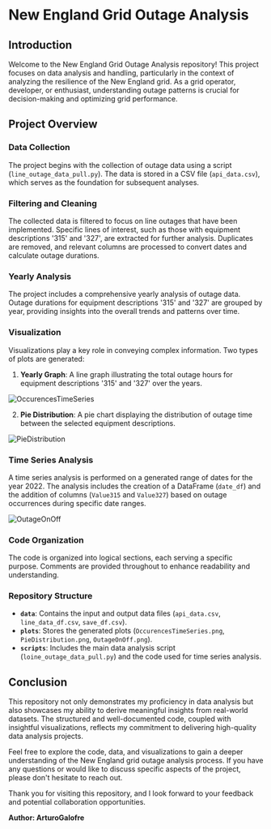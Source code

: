 # New England Grid Outage Analysis

## Introduction

Welcome to the New England Grid Outage Analysis repository! This project focuses on data analysis and handling, particularly in the context of analyzing the resilience of the New England grid. As a grid operator, developer, or enthusiast, understanding outage patterns is crucial for decision-making and optimizing grid performance.

## Project Overview

### Data Collection

The project begins with the collection of outage data using a script (`line_outage_data_pull.py`). The data is stored in a CSV file (`api_data.csv`), which serves as the foundation for subsequent analyses.

### Filtering and Cleaning

The collected data is filtered to focus on line outages that have been implemented. Specific lines of interest, such as those with equipment descriptions '315' and '327', are extracted for further analysis. Duplicates are removed, and relevant columns are processed to convert dates and calculate outage durations.

### Yearly Analysis

The project includes a comprehensive yearly analysis of outage data. Outage durations for equipment descriptions '315' and '327' are grouped by year, providing insights into the overall trends and patterns over time.

### Visualization

Visualizations play a key role in conveying complex information. Two types of plots are generated:
1. **Yearly Graph**: A line graph illustrating the total outage hours for equipment descriptions '315' and '327' over the years.

![OccurencesTimeSeries](https://github.com/arturogalofre/NewEnglandGrid_OutageAnalysis/assets/75703907/ab6aa875-f199-483a-bd66-082fcba61eaa)


2. **Pie Distribution**: A pie chart displaying the distribution of outage time between the selected equipment descriptions.

![PieDistribution](https://github.com/arturogalofre/NewEnglandGrid_OutageAnalysis/assets/75703907/3c16c79f-a906-4c71-b32e-964700c23257)



### Time Series Analysis

A time series analysis is performed on a generated range of dates for the year 2022. The analysis includes the creation of a DataFrame (`date_df`) and the addition of columns (`Value315` and `Value327`) based on outage occurrences during specific date ranges.

![OutageOnOff](https://github.com/arturogalofre/NewEnglandGrid_OutageAnalysis/assets/75703907/865c2ce2-8966-4362-ad3b-5c5d708ad3d2)

### Code Organization

The code is organized into logical sections, each serving a specific purpose. Comments are provided throughout to enhance readability and understanding.

### Repository Structure

- **`data`**: Contains the input and output data files (`api_data.csv`, `line_data_df.csv`, `save_df.csv`).
- **`plots`**: Stores the generated plots (`OccurencesTimeSeries.png`, `PieDistribution.png`, `OutageOnOff.png`).
- **`scripts`**: Includes the main data analysis script (`loine_outage_data_pull.py`) and the code used for time series analysis.

## Conclusion

This repository not only demonstrates my proficiency in data analysis but also showcases my ability to derive meaningful insights from real-world datasets. The structured and well-documented code, coupled with insightful visualizations, reflects my commitment to delivering high-quality data analysis projects.

Feel free to explore the code, data, and visualizations to gain a deeper understanding of the New England grid outage analysis process. If you have any questions or would like to discuss specific aspects of the project, please don't hesitate to reach out.

Thank you for visiting this repository, and I look forward to your feedback and potential collaboration opportunities.

**Author: ArturoGalofre**
